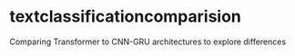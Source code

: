 # textclassificationcomparision
Comparing Transformer to CNN-GRU architectures to explore differences 
